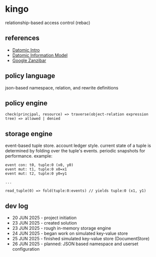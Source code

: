 # kingo
relationship-based access control (rebac)

## references
- [Datomic Intro](https://www.youtube.com/watch?v=Cym4TZwTCNU)
- [Datomic Information Model](https://www.infoq.com/articles/Datomic-Information-Model/)
- [Google Zanzibar](https://research.google/pubs/zanzibar-googles-consistent-global-authorization-system/)

## policy language
json-based namespace, relation, and rewrite definitions

## policy engine
`check(principal, resource) => traverse(object-relation expression tree) => allowed | denied`

## storage engine
event-based tuple store. account ledger style. current state of a tuple is determined by folding over the tuple's events. periodic snapshots for performance.
example: 
```
event con: t0, tuple:0 (x0, y0)
event mut: t1, tuple:0 x0=x1
event mut: t2, tuple:0 y0=y1

...

read_tuple(0) => fold(tuple:0:events) // yields tuple:0 (x1, y1)
 ```

## dev log
- 20 JUN 2025 - project initiation
- 23 JUN 2025 - created solution
- 23 JUN 2025 - rough in-memory storage engine
- 24 JUN 2025 - began work on simulated key-value store
- 25 JUN 2025 - finished simulated key-value store (DocumentStore)
- 26 JUN 2025 - planned: JSON based namespace and userset configuration
